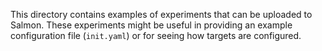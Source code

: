 This directory contains examples of experiments that can be uploaded to Salmon.
These experiments might be useful in providing an example configuration file
(`init.yaml`) or for seeing how targets are configured.
